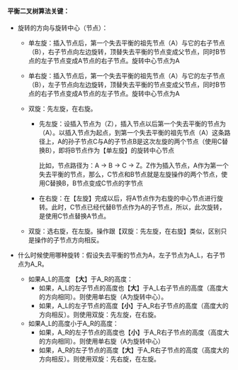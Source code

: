 #### 平衡二叉树算法关键：

- 旋转的方向与旋转中心（节点）：

  - 单左旋：插入节点后，第一个失去平衡的祖先节点（A）与它的右子节点（B），右子节点向左边旋转，顶替失去平衡的节点变成父节点，同时B节点的左子节点变成A节点的右子节点。旋转中心节点为A

  - 单右旋：插入节点后，第一个失去平衡的祖先节点（A）与它的左子节点（B），左子节点向左边旋转，顶替失去平衡的节点变成父节点，同时B节点的右子节点变成A节点的左子节点。旋转中心节点为A

  - 双旋：先左旋，在右旋。

    - 先左旋：设插入节点为（Z），插入节点以后第一个失去平衡的节点为（A）。以插入节点为起点，到第一个失去平衡的祖先节点（A）这条路径上，A的孙子节点C与A的子节点B是这次左旋的两个节点（使用C替换B），即将B节点作为【单左旋】的旋转中心节点

      比如，节点路径为：A -> B -> C -> Z。Z作为插入节点，A作为第一个失去平衡的节点，那么，C节点和B节点就是左旋操作的两个节点，使用C替换B，B节点变成C节点的字节点

    - 在右旋：在【左旋】完成以后，将A节点作为右旋的中心节点进行旋转。此时，C节点已经代替B节点作为A的子节点，所以，此次旋转，是使用C节点替换A节点。

  - 双旋：选右旋，在左旋。操作跟【双旋：先左旋，在右旋】类似，区别只是操作的子节点方向相反。

- 什么时候使用哪种旋转：假设失去平衡的节点为A，左子节点为A_L，右子节点为A_R。

  - 如果A_L的高度 【**大**】于A_R的高度：
    - 如果，A_L的左子节点的高度也【**大**】于A_L右子节点的高度（高度大的方向相同）。则使用单右旋（A为旋转中心）。
    - 如果，A_L的左子节点的高度【**小**】于A_R右子节点的高度（高度大的方向相反）。则使用双旋：先左旋，在右旋。
  - 如果A_L的高度小于A_R的高度：
    - 如果，A_R的左子节点的高度也【**小**】于A_R右子节点的高度（高度大的方向相同）。则使用单右旋（A为旋转中心）
    - 如果，A_R的左子节点的高度【**大**】于A_R右子节点的高度（高度大的方向相反）。则使用双旋：先右旋，在左旋。

